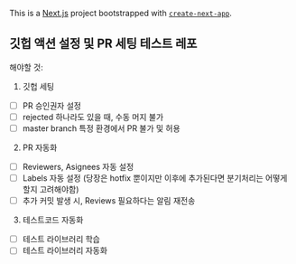 This is a [Next.js](https://nextjs.org/) project bootstrapped with [`create-next-app`](https://github.com/vercel/next.js/tree/canary/packages/create-next-app).

## 깃헙 액션 설정 및 PR 세팅 테스트 레포

해야할 것:

1. 깃헙 세팅
  - [ ] PR 승인권자 설정
  - [ ] rejected 하나라도 있을 때, 수동 머지 불가
  - [ ] master branch 특정 환경에서 PR 불가 및 허용
2. PR 자동화
  - [ ] Reviewers, Asignees 자동 설정
  - [ ] Labels 자동 설정 (당장은 hotfix 뿐이지만 이후에 추가된다면 분기처리는 어떻게 할지 고려해야함)
  - [ ] 추가 커밋 발생 시, Reviews 필요하다는 알림 재전송
3. 테스트코드 자동화
  - [ ] 테스트 라이브러리 학습
  - [ ] 테스트 라이브러리 자동화
